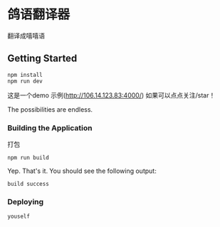 # 鸽语翻译器

翻译成嘻嘻语

## Getting Started



```
npm install
npm run dev
```

这是一个demo 示例(http://106.14.123.83:4000/)
如果可以点点关注/star！

The possibilities are endless.

### Building the Application

打包

```
npm run build
```

Yep. That's it. You should see the following output:

```
build success
```

### Deploying


```
youself
```


